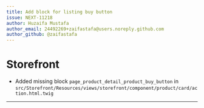 ```yaml
---
title: Add block for listing buy button
issue: NEXT-11218
author: Huzaifa Mustafa
author_email: 24492269+zaifastafa@users.noreply.github.com 
author_github: @zaifastafa
---
```

# Storefront
*  Added missing block `page_product_detail_product_buy_button` in `src/Storefront/Resources/views/storefront/component/product/card/action.html.twig`
___

